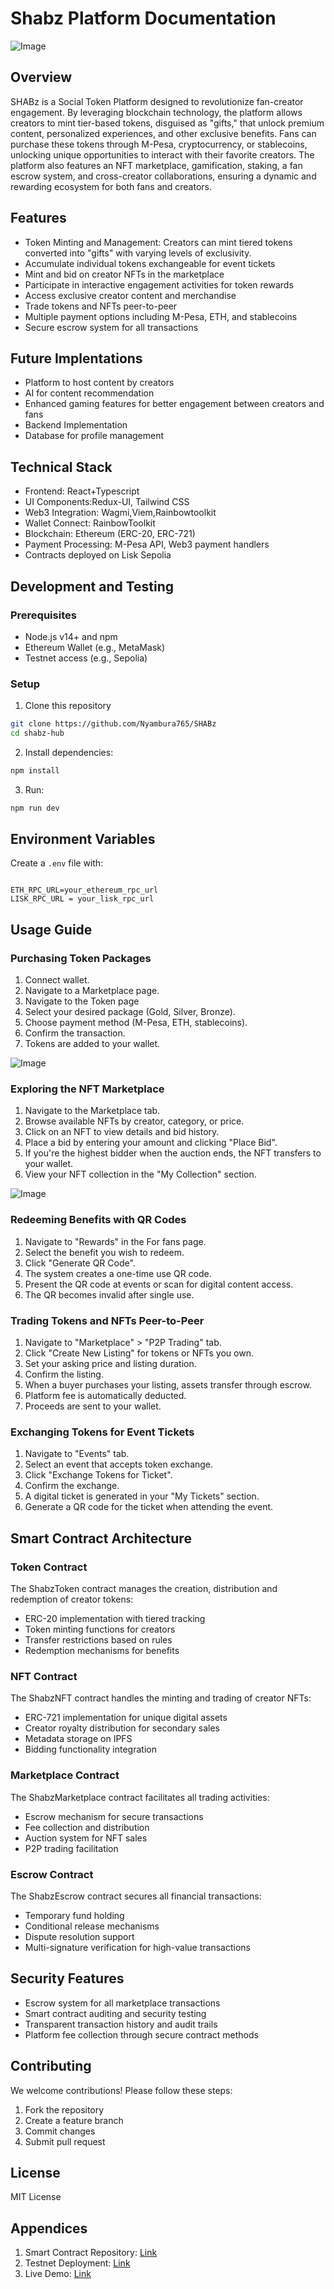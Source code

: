 
# Shabz Platform Documentation

![Image](https://github.com/user-attachments/assets/9e926a63-832f-46bd-ab24-0d020376cc86)

## Overview
SHABz is a Social Token Platform designed to revolutionize fan-creator engagement. By leveraging blockchain technology, the platform allows creators to mint tier-based tokens, disguised as "gifts," that unlock premium content, personalized experiences, and other exclusive benefits. Fans can purchase these tokens through M-Pesa, cryptocurrency, or stablecoins, unlocking unique opportunities to interact with their favorite creators. The platform also features an NFT marketplace, gamification, staking, a fan escrow system, and cross-creator collaborations, ensuring a dynamic and rewarding ecosystem for both fans and creators.

## Features
- Token Minting and Management: Creators can mint tiered tokens converted into "gifts" with varying levels of exclusivity.
- Accumulate individual tokens exchangeable for event tickets
- Mint and bid on creator NFTs in the marketplace
- Participate in interactive engagement activities for token rewards
- Access exclusive creator content and merchandise
- Trade tokens and NFTs peer-to-peer
- Multiple payment options including M-Pesa, ETH, and stablecoins
- Secure escrow system for all transactions

## Future Implentations
- Platform to host content by creators
- AI for content recommendation
- Enhanced gaming features for better engagement between creators and fans
- Backend Implementation
- Database for profile management


## Technical Stack
- Frontend: React+Typescript
- UI Components:Redux-UI, Tailwind CSS
- Web3 Integration: Wagmi,Viem,Rainbowtoolkit
- Wallet Connect: RainbowToolkit
- Blockchain: Ethereum  (ERC-20, ERC-721)
- Payment Processing: M-Pesa API, Web3 payment handlers
- Contracts deployed on Lisk Sepolia

## Development and Testing

### Prerequisites
- Node.js v14+ and npm
- Ethereum Wallet (e.g., MetaMask)
- Testnet access (e.g., Sepolia)

### Setup

1. Clone this repository
```bash
git clone https://github.com/Nyambura765/SHABz
cd shabz-hub
```

2. Install dependencies:
```bash
npm install
```

3. Run:
```bash
npm run dev
```

## Environment Variables
Create a `.env` file with:
```

ETH_RPC_URL=your_ethereum_rpc_url
LISK_RPC_URL = your_lisk_rpc_url

```

## Usage Guide

### Purchasing Token Packages
1. Connect wallet.
2. Navigate to a Marketplace page.
3. Navigate to the Token page
4. Select your desired package (Gold, Silver, Bronze).
5. Choose payment method (M-Pesa, ETH, stablecoins).
6. Confirm the transaction.
7. Tokens are added to your wallet.

![Image](https://github.com/user-attachments/assets/d84ccd50-f987-4f48-acc2-a39cbcda002b)

### Exploring the NFT Marketplace
1. Navigate to the  Marketplace tab.
2. Browse available NFTs by creator, category, or price.
3. Click on an NFT to view details and bid history.
4. Place a bid by entering your amount and clicking "Place Bid".
5. If you're the highest bidder when the auction ends, the NFT transfers to your wallet.
6. View your NFT collection in the "My Collection" section.

![Image](https://github.com/user-attachments/assets/cb1665be-9563-40dc-a44d-ba744271634a)

### Redeeming Benefits with QR Codes
1. Navigate to "Rewards" in the For fans page.
2. Select the benefit you wish to redeem.
3. Click "Generate QR Code".
4. The system creates a one-time use QR code.
5. Present the QR code at events or scan for digital content access.
6. The QR becomes invalid after single use.




### Trading Tokens and NFTs Peer-to-Peer
1. Navigate to "Marketplace" > "P2P Trading" tab.
2. Click "Create New Listing" for tokens or NFTs you own.
3. Set your asking price and listing duration.
4. Confirm the listing.
5. When a buyer purchases your listing, assets transfer through escrow.
6. Platform fee is automatically deducted.
7. Proceeds are sent to your wallet.



### Exchanging Tokens for Event Tickets
1. Navigate to "Events" tab.
2. Select an event that accepts token exchange.
3. Click "Exchange Tokens for Ticket".
4. Confirm the exchange.
5. A digital ticket is generated in your "My Tickets" section.
6. Generate a QR code for the ticket when attending the event.



## Smart Contract Architecture

### Token Contract
The ShabzToken contract manages the creation, distribution and redemption of creator tokens:
- ERC-20 implementation with tiered tracking
- Token minting functions for creators
- Transfer restrictions based on rules
- Redemption mechanisms for benefits

### NFT Contract
The ShabzNFT contract handles the minting and trading of creator NFTs:
- ERC-721 implementation for unique digital assets
- Creator royalty distribution for secondary sales
- Metadata storage on IPFS
- Bidding functionality integration

### Marketplace Contract
The ShabzMarketplace contract facilitates all trading activities:
- Escrow mechanism for secure transactions
- Fee collection and distribution
- Auction system for NFT sales
- P2P trading facilitation

### Escrow Contract
The ShabzEscrow contract secures all financial transactions:
- Temporary fund holding
- Conditional release mechanisms
- Dispute resolution support
- Multi-signature verification for high-value transactions

## Security Features
- Escrow system for all marketplace transactions
- Smart contract auditing and security testing
- Transparent transaction history and audit trails
- Platform fee collection through secure contract methods

## Contributing
We welcome contributions! Please follow these steps:
1. Fork the repository
2. Create a feature branch
3. Commit changes
4. Submit pull request

## License
MIT License

## Appendices
1. Smart Contract Repository: [Link](https://github.com/Nyambura765/SHABz)
2. Testnet Deployment: [Link](https://sepolia-blockscout.lisk.com/address/0x296EA797C9A5935c4447e638a7a7ce04c1039259)
3. Live Demo: [Link](https://shabz-hub-page.vercel.app/)
```

 